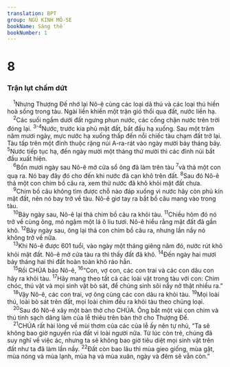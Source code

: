 ```yaml
---
translation: BPT
group: NGŨ KINH MÔ-SE
bookName: Sáng thế 
bookNumber: 1
---
```


<div class="title"><h1>8</h1><h3>Trận lụt chấm dứt</h3></div>
<span class="verse sa_8_1"> <sup>1</sup>Nhưng Thượng Đế nhớ lại Nô-ê cùng các loại dã thú và các loại thú hiền hoà sống trong tàu. Ngài liền khiến một trận gió thổi qua đất, nước liền hạ.<br/></span>
<span class="verse sa_8_2"> <sup>2</sup>Các suối ngầm dưới đất ngưng phun nước, các cổng chận nước trên trời đóng lại.</span>
<span class="verse sa_8_3 sa_8_4"><sup>3-4</sup>Nước, trước kia phủ mặt đất, bắt đầu hạ xuống. Sau một trăm năm mươi ngày, mực nước hạ xuống thấp đến nỗi chiếc tàu chạm đất trở lại. Tàu tấp trên một đỉnh thuộc rặng núi A-ra-rát vào ngày mười bảy tháng bảy.</span>
<span class="verse sa_8_5"><sup>5</sup>Nước tiếp tục hạ, đến ngày mười một tháng thứ mười thì các đỉnh núi bắt đầu xuất hiện.<br/></span>
<span class="verse sa_8_6"> <sup>6</sup>Bốn mươi ngày sau Nô-ê mở cửa sổ ông đã làm trên tàu</span>
<span class="verse sa_8_7"><sup>7</sup>và thả một con quạ ra. Nó bay đây đó cho đến khi nước đã cạn khô trên đất.</span>
<span class="verse sa_8_8"><sup>8</sup>Sau đó Nô-ê thả một con chim bồ câu ra, xem thử nước đã khô khỏi mặt đất chưa.<br/></span>
<span class="verse sa_8_9"> <sup>9</sup>Chim bồ câu không tìm được chỗ nào đáp xuống vì nước hãy còn phủ kín mặt đất, nên nó bay trở về tàu. Nô-ê giơ tay ra bắt bồ câu mang vào trong tàu.<br/></span>
<span class="verse sa_8_10"> <sup>10</sup>Bảy ngày sau, Nô-ê lại thả chim bồ câu ra khỏi tàu.</span>
<span class="verse sa_8_11"><sup>11</sup>Chiều hôm đó nó trở về cùng ông, mỏ ngậm một lá ô liu tươi. Nô-ê hiểu rằng mặt đất đã gần khô.</span>
<span class="verse sa_8_12"><sup>12</sup>Bảy ngày sau, ông lại thả con chim bồ câu ra, nhưng lần nầy nó không trở về nữa.<br/></span>
<span class="verse sa_8_13"> <sup>13</sup>Khi Nô-ê được 601 tuổi, vào ngày một tháng giêng năm đó, nước rút khô khỏi mặt đất. Nô-ê mở cửa tàu ra thì thấy đất đã khô.</span>
<span class="verse sa_8_14"><sup>14</sup>Đến ngày hai mươi bảy tháng hai thì đất hoàn toàn khô ráo hẳn.<br/></span>
<span class="verse sa_8_15"> <sup>15</sup>Rồi CHÚA bảo Nô-ê,</span>
<span class="verse sa_8_16"><sup>16</sup>“Con, vợ con, các con trai và các con dâu con hãy ra khỏi tàu.</span>
<span class="verse sa_8_17"><sup>17</sup>Hãy mang theo tất cả các loài vật trong tàu với con: Chim chóc, thú vật và mọi sinh vật bò sát, để chúng sinh sôi nẩy nở thật nhiều ra.”<br/></span>
<span class="verse sa_8_18"> <sup>18</sup>Vậy Nô-ê, các con trai, vợ ông cùng các con dâu ra khỏi tàu.</span>
<span class="verse sa_8_19"><sup>19</sup>Mọi loài thú, loài bò sát trên đất, mọi loài chim đều ra khỏi tàu theo chủng loại.<br/></span>
<span class="verse sa_8_20"> <sup>20</sup>Sau đó Nô-ê xây một bàn thờ cho CHÚA. Ông bắt một vài con chim và thú tinh sạch dâng làm của lễ thiêu trên bàn thờ cho Thượng Đế.<br/></span>
<span class="verse sa_8_21"> <sup>21</sup>CHÚA rất hài lòng về mùi thơm của các của lễ ấy nên tự nhủ, “Ta sẽ không bao giờ nguyền rủa đất vì loài người nữa. Từ lúc còn trẻ, chúng đã suy nghĩ về việc ác, nhưng ta sẽ không bao giờ tiêu diệt mọi sinh vật trên đất như ta đã làm lần nầy.</span>
<span class="verse sa_8_22"><sup>22</sup>Đất còn bao lâu thì mùa gieo giống, mùa gặt, mùa nóng và mùa lạnh, mùa hạ và mùa xuân, ngày và đêm sẽ vẫn còn.”<br/></span>
